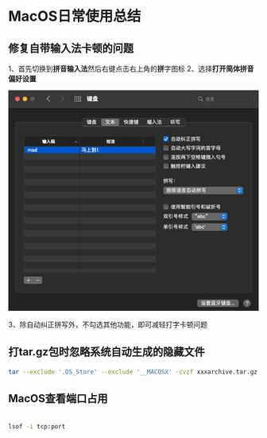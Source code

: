 # MacOS日常使用总结

## 修复自带输入法卡顿的问题

1、首先切换到**拼音输入法**然后右键点击右上角的**拼**字图标
2、选择**打开简体拼音偏好设置**

![](media/16359354598729/16359355988196.jpg)

3、除自动纠正拼写外，不勾选其他功能，即可减轻打字卡顿问题

## 打tar.gz包时忽略系统自动生成的隐藏文件

```bash
tar --exclude '.DS_Store' --exclude '__MACOSX' -cvzf xxxarchive.tar.gz xxxarchive

```


## MacOS查看端口占用

```bash

lsof -i tcp:port

```